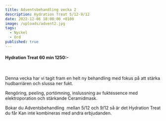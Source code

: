 ```yaml
---
title: Adventsbehandling vecka 2
description: Hydration Treat 5/12-9/12
date: 2022-12-06 18:00:00 +0100
image: /uploads/advent2.jpg
tags:
  - Nyckel
  - Ord
published: true
---
```

#### Hydration Treat 60 min 1250:-

&nbsp;

Denna vecka har vi tagit fram en helt ny behandling med fokus p&aring; att stärka hudbarriären och slussa ner fukt.

Rengöring, peeling, portömning, inslussning av fuktessence med elektroporation och stärkande Ceramidmask.

Bokar du Adventsbehandling&nbsp; mellan 5/12 och 9/12 s&aring; är det Hydration Treat du f&aring;r Kan inte kombineras med andra erbjudanden.